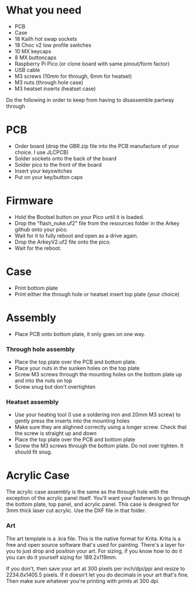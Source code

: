 # What you need
- PCB
- Case
- 18 Kailh hot swap sockets
- 18 Choc v2 low profile switches
- 10 MX keycaps
- 8 MX buttoncaps
- Raspberry Pi Pico (or clone board with same pinout/form factor)
- USB cable
- M3 screws (10mm for through, 6mm for heatset)
- M3 nuts (through hole case)
- M3 heatset inserts (heatset case)

Do the following in order to keep from having to disassemble partway through

# PCB
- Order board (drop the GBR.zip file into the PCB manufacture of your choice. I use JLCPCB)
- Solder sockets onto the back of the board
- Solder pico to the front of the board
- Insert your keyswitches
- Put on your key/button caps

# Firmware
- Hold the Bootsel button on your Pico until it is loaded. 
- Drop the "flash_nuke.uf2" file from the resources folder in the Arkey github onto your pico.
- Wait for it to fully reboot and open as a drive again.
- Drop the ArkeyV2.uf2 file onto the pico.
- Wait for the reboot.

# Case
- Print bottom plate
- Print either the through hole or heatset insert top plate (your choice)

# Assembly
- Place PCB onto bottom plate, it only goes on one way.

### Through hole assembly
- Place the top plate over the PCB and bottom plate.
- Place your nuts in the sunken holes on the top plate
- Screw M3 screws through the mounting holes on the bottom plate up and into the nuts on top
- Screw snug but don't overtighten

### Heatset assembly
- Use your heating tool (I use a soldering iron and 20mm M3 screw) to gently press the inserts into the mounting holes
- Make sure they are alighned correctly using a longer screw. Check that the screw is straight up and down
- Place the top plate over the PCB and bottom plate
- Screw the M3 screws through the bottom plate. Do not over tighten. It should fit snug. 

# Acrylic Case
The acrylic case assembly is the same as the through hole with the exception of the acrylic panel itself. You'll want your fasteners to go through the bottom plate, top panel, and acrylic panel. This case is designed for 3mm thick laser cut acrylic. Use the DXF file in that folder.

### Art
The art template is a .kra file. This is the native format for Krita. Krita is a free and open source software that's used for painting. There's a layer for you to just drop and position your art.
For sizing, if you know how to do it you can do it yourself sizing for 189.2x119mm.

If you don't, then save your art at 300 pixels per inch/dpi/ppi and resize to 2234.6x1405.5 pixels. If it doesn't let you do decimals in your art that's fine. Then make sure whatever you're printing with prints at 300 dpi. 
